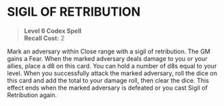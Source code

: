 # SIGIL OF RETRIBUTION

> **Level 6 Codex Spell**  
> **Recall Cost:** 2

Mark an adversary within Close range with a sigil of retribution. The GM gains a Fear. When the marked adversary deals damage to you or your allies, place a d8 on this card. You can hold a number of d8s equal to your level. When you successfully attack the marked adversary, roll the dice on this card and add the total to your damage roll, then clear the dice. This effect ends when the marked adversary is defeated or you cast Sigil of Retribution again.
